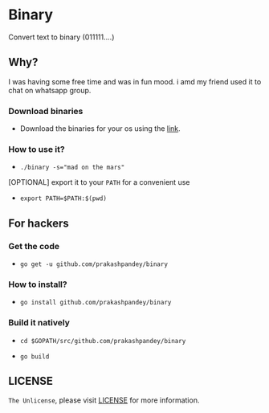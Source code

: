 # Binary

Convert text to binary (011111....)

## Why?

I was having some free time and was in fun mood. i amd my friend used it to chat on whatsapp group.

### Download binaries

- Download the binaries for your os using the [link](https://github.com/prakashpandey/binary/tree/master/target).

### How to use it?

- `./binary -s="mad on the mars"`

[OPTIONAL] export it to your `PATH` for a convenient use

- `export PATH=$PATH:$(pwd)`

## For hackers

### Get the code

- `go get -u github.com/prakashpandey/binary`

### How to install?

- `go install github.com/prakashpandey/binary`

### Build it natively

- `cd $GOPATH/src/github.com/prakashpandey/binary`

- `go build`

## LICENSE

`The Unlicense`, please visit [LICENSE](LICENSE) for more information.
